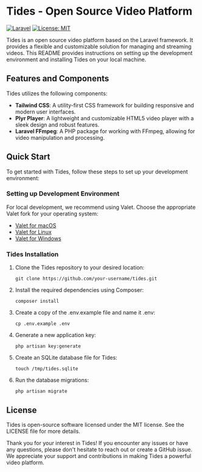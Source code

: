 # Tides - Open Source Video Platform

[![Laravel](https://github.com/stefanosgeo/tides/actions/workflows/build.yml/badge.svg?branch=develop)](https://github.com/stefanosgeo/tides/actions/workflows/build.yml)
[![License: MIT](https://img.shields.io/badge/License-MIT-yellow.svg)](https://opensource.org/licenses/MIT)

Tides is an open source video platform based on the Laravel framework. It provides a flexible and customizable
solution for managing and streaming videos. This README provides instructions on setting up the development environment
and installing Tides on your local machine.

## Features and Components

Tides utilizes the following components:

- **Tailwind CSS**: A utility-first CSS framework for building responsive and modern user interfaces.
- **Plyr Player**: A lightweight and customizable HTML5 video player with a sleek design and robust features.
- **Laravel FFmpeg**: A PHP package for working with FFmpeg, allowing for video manipulation and processing.

## Quick Start

To get started with Tides, follow these steps to set up your development environment:

### Setting up Development Environment

For local development, we recommend using Valet. Choose the appropriate Valet fork for your operating system:

- [Valet for macOS](https://github.com/laravel/valet)
- [Valet for Linux](https://github.com/cpriego/valet-linux)
- [Valet for Windows](https://github.com/cretueusebiu/valet-windows)

### Tides Installation

1. Clone the Tides repository to your desired location:

   ```
   git clone https://github.com/your-username/tides.git
      ```
2. Install the required dependencies using Composer:
   ```
   composer install
      ```

3. Create a copy of the .env.example file and name it .env:
   ```
   cp .env.example .env
      ```
4. Generate a new application key:
   ```
   php artisan key:generate
      ```

5. Create an SQLite database file for Tides:
   ```
   touch /tmp/tides.sqlite
      ```
6. Run the database migrations:
   ```
   php artisan migrate
      ```

## License

Tides is open-source software licensed under the MIT license. See the LICENSE file for more details.

Thank you for your interest in Tides! If you encounter any issues or have any questions, please don't hesitate to reach
out or create a GitHub issue. We appreciate your support and contributions in making Tides a powerful video platform.

